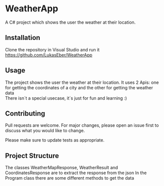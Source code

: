 # WeatherApp
A C# project which shows the user the weather at their location.  

## Installation

Clone the repository in Visual Studio and run it    
https://github.com/LukasEber/WeatherApp

## Usage

The project shows the user the weather at their location. It uses 2 Apis: one for getting the coordinates of a city and the other for getting the weather data  
There isn´t a special usecase, it´s just for fun and learning :)

## Contributing
Pull requests are welcome. For major changes, please open an issue first to discuss what you would like to change.

Please make sure to update tests as appropriate.

## Project Structure
The classes WeatherMapResponse, WeatherResult and CoordinatesResponse are to extract the response from the json
In the Program class there are some different methods to get the data

